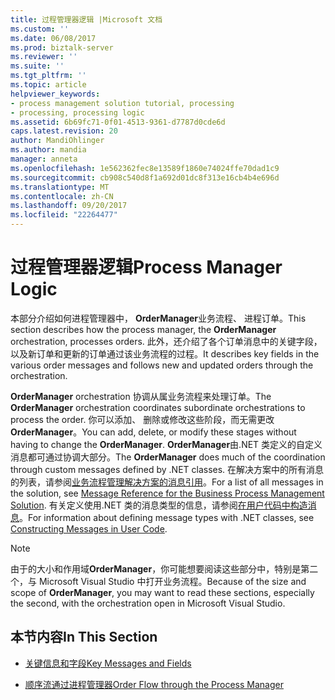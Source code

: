 ```yaml
---
title: 过程管理器逻辑 |Microsoft 文档
ms.custom: ''
ms.date: 06/08/2017
ms.prod: biztalk-server
ms.reviewer: ''
ms.suite: ''
ms.tgt_pltfrm: ''
ms.topic: article
helpviewer_keywords:
- process management solution tutorial, processing
- processing, processing logic
ms.assetid: 6b69fc71-0f01-4513-9361-d7787d0cde6d
caps.latest.revision: 20
author: MandiOhlinger
ms.author: mandia
manager: anneta
ms.openlocfilehash: 1e562362fec8e13589f1860e74024ffe70dad1c9
ms.sourcegitcommit: cb908c540d8f1a692d01dc8f313e16cb4b4e696d
ms.translationtype: MT
ms.contentlocale: zh-CN
ms.lasthandoff: 09/20/2017
ms.locfileid: "22264477"
---
```

# <a name="process-manager-logic"></a><span data-ttu-id="4df18-102">过程管理器逻辑</span><span class="sxs-lookup"><span data-stu-id="4df18-102">Process Manager Logic</span></span>
<span data-ttu-id="4df18-103">本部分介绍如何进程管理器中， **OrderManager**业务流程、 进程订单。</span><span class="sxs-lookup"><span data-stu-id="4df18-103">This section describes how the process manager, the **OrderManager** orchestration, processes orders.</span></span> <span data-ttu-id="4df18-104">此外，还介绍了各个订单消息中的关键字段，以及新订单和更新的订单通过该业务流程的过程。</span><span class="sxs-lookup"><span data-stu-id="4df18-104">It describes key fields in the various order messages and follows new and updated orders through the orchestration.</span></span>  
  
 <span data-ttu-id="4df18-105">**OrderManager** orchestration 协调从属业务流程来处理订单。</span><span class="sxs-lookup"><span data-stu-id="4df18-105">The **OrderManager** orchestration coordinates subordinate orchestrations to process the order.</span></span> <span data-ttu-id="4df18-106">你可以添加、 删除或修改这些阶段，而无需更改**OrderManager**。</span><span class="sxs-lookup"><span data-stu-id="4df18-106">You can add, delete, or modify these stages without having to change the **OrderManager**.</span></span> <span data-ttu-id="4df18-107">**OrderManager**由.NET 类定义的自定义消息都可通过协调大部分。</span><span class="sxs-lookup"><span data-stu-id="4df18-107">The **OrderManager** does much of the coordination through custom messages defined by .NET classes.</span></span> <span data-ttu-id="4df18-108">在解决方案中的所有消息的列表，请参阅[业务流程管理解决方案的消息引用](../core/message-reference-for-the-business-process-management-solution.md)。</span><span class="sxs-lookup"><span data-stu-id="4df18-108">For a list of all messages in the solution, see [Message Reference for the Business Process Management Solution](../core/message-reference-for-the-business-process-management-solution.md).</span></span> <span data-ttu-id="4df18-109">有关定义使用.NET 类的消息类型的信息，请参阅[在用户代码中构造消息](../core/constructing-messages-in-user-code.md)。</span><span class="sxs-lookup"><span data-stu-id="4df18-109">For information about defining message types with .NET classes, see [Constructing Messages in User Code](../core/constructing-messages-in-user-code.md).</span></span>  
  
> [!NOTE]
>  <span data-ttu-id="4df18-110">由于的大小和作用域**OrderManager**，你可能想要阅读这些部分中，特别是第二个，与 Microsoft Visual Studio 中打开业务流程。</span><span class="sxs-lookup"><span data-stu-id="4df18-110">Because of the size and scope of **OrderManager**, you may want to read these sections, especially the second, with the orchestration open in Microsoft Visual Studio.</span></span>  
  
## <a name="in-this-section"></a><span data-ttu-id="4df18-111">本节内容</span><span class="sxs-lookup"><span data-stu-id="4df18-111">In This Section</span></span>  
  
-   [<span data-ttu-id="4df18-112">关键信息和字段</span><span class="sxs-lookup"><span data-stu-id="4df18-112">Key Messages and Fields</span></span>](../core/key-messages-and-fields.md)  
  
-   [<span data-ttu-id="4df18-113">顺序流通过进程管理器</span><span class="sxs-lookup"><span data-stu-id="4df18-113">Order Flow through the Process Manager</span></span>](../core/order-flow-through-the-process-manager.md)